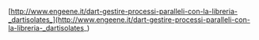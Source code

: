 [http://www.engeene.it/dart-gestire-processi-paralleli-con-la-libreria-_dartisolates_](http://www.engeene.it/dart-gestire-processi-paralleli-con-la-libreria-_dartisolates_)